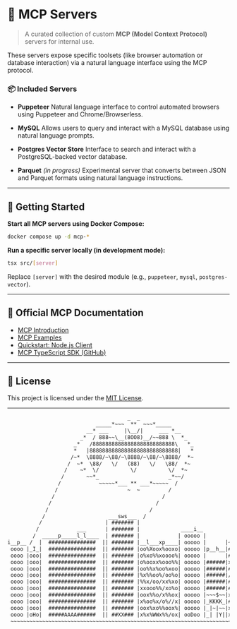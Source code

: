 # 🧠 MCP Servers

> A curated collection of custom **MCP (Model Context Protocol)** servers for internal use.

These servers expose specific toolsets (like browser automation or database interaction) via a natural language interface using the MCP protocol.

### 📦 Included Servers

* **Puppeteer**
  Natural language interface to control automated browsers using Puppeteer and Chrome/Browserless.

* **MySQL**
  Allows users to query and interact with a MySQL database using natural language prompts.

* **Postgres Vector Store**
  Interface to search and interact with a PostgreSQL-backed vector database.

* **Parquet** *(in progress)*
  Experimental server that converts between JSON and Parquet formats using natural language instructions.

---

## 🚀 Getting Started

**Start all MCP servers using Docker Compose:**

```bash
docker compose up -d mcp-*
```

**Run a specific server locally (in development mode):**

```bash
tsx src/[server]
```

Replace `[server]` with the desired module (e.g., `puppeteer`, `mysql`, `postgres-vector`).

---

## 📖 Official MCP Documentation

* [MCP Introduction](https://modelcontextprotocol.io/introduction)
* [MCP Examples](https://modelcontextprotocol.io/examples)
* [Quickstart: Node.js Client](https://modelcontextprotocol.io/quickstart/client#node)
* [MCP TypeScript SDK (GitHub)](https://github.com/modelcontextprotocol/typescript-sdk)

---

## 📜 License

This project is licensed under the [MIT License](LICENSE).

---

```txt
                                      _  _
                            _____*~~~  **  ~~~*_____
                         __* ___     |\__/|     ___ *__
                       _*  / 888~~\__(8OO8)__/~~888 \  *_
                     _*   /88888888888888888888888888\   *_
                     *   |8888888888888888888888888888|   *
                    /~*  \8888/~\88/~\8888/~\88/~\8888/  *~
                   /  ~*  \88/   \/   (88)   \/   \88/  *~
                  /    ~*  \/          \/          \/  *~
                 /       ~~*_                      _*~~/
                /            ~~~~~*___ ** ___*~~~~~  /
               /                      ~  ~         /
              /                                  /
             /                                 /
            /                                /
           /                    ___sws___  /
          /                    | ####### |
         /            ___      | ####### |             ____i__
        /  _____p_____l_l____  | ####### |            | ooooo |         qp
i__p__ /  |  ###############  || ####### |__l___xp____| ooooo |      |~~~~|
 oooo |_I_|  ###############  || ####### |oo%Xoox%ooxo| ooooo |p__h__|##%#|
 oooo |ooo|  ###############  || ####### |o%xo%%xoooo%| ooooo |      |#xx%|
 oooo |ooo|  ###############  || ####### |o%ooxx%ooo%%| ooooo |######|x##%|
 oooo |ooo|  ###############  || ####### |oo%%x%oo%xoo| ooooo |######|##%x|
 oooo |ooo|  ###############  || ####### |%x%%oo%/oo%o| ooooo |######|/#%x|
 oooo |ooo|  ###############  || ####### |%%x/oo/xx%xo| ooooo |######|#%x/|
 oooo |ooo|  ###############  || ####### |xxooo%%/xo%o| ooooo |######|#^x#|
 oooo |ooo|  ###############  || ####### |oox%%o/x%%ox| ooooo |~~~$~~|x##/|
 oooo |ooo|  ###############  || ####### |x%oo%x/o%//x| ooooo |_KKKK_|#x/%|
 oooo |ooo|  ###############  || ####### |oox%xo%%oox%| ooooo |_|~|~~|xx%/|
 oooo |oHo|  #####AAAA######  || ##XX### |x%x%WWx%%/ox| ooDoo |_| |Y||xGGx|
 ~~~~~~~~~~~~~~~~~~~~~~~~~~~~~~~~~~~~~~~~~~~~~~~~~~~~~~~~~~~~~~~~~~~~~~~~~~
```
